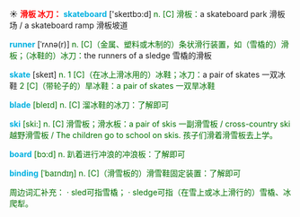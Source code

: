 ☀ <font color="red">**滑板 冰刀：**</font>
<font color="sky blue">**skateboard**</font> ['skeɪtbɔ:d] 
<font color="rgb(227, 108, 9)">n. [C] 滑板：</font>a skateboard park 滑板场 / a skateboard ramp 滑板坡道
           
<font color="sky blue">**runner**</font> [ˈrʌnə(r)]
<font color="rgb(227, 108, 9)">n. [C]（金属、塑料或木制的）条状滑行装置，如（雪橇的）滑板；（冰鞋的）冰刀：</font>the runners of a sledge 雪橇的滑板

<font color="sky blue">**skate**</font> [skeɪt] 
<font color="rgb(227, 108, 9)">n. 1 [C]（在冰上滑冰用的）冰鞋；冰刀：</font>a pair of skates 一双冰鞋 <font color="rgb(227, 108, 9)"> <font color="rgb(227, 108, 9)">2 [C]（带轮子的）旱冰鞋：</font>a pair of skates 一双旱冰鞋
           
<font color="sky blue">**blade**</font> [bleɪd]
<font color="rgb(227, 108, 9)">n. [C] 溜冰鞋的冰刀：</font>了解即可

<font color="sky blue">**ski**</font> [ski:] 
<font color="rgb(227, 108, 9)">n. [C] 滑雪板；滑水板：</font>a pair of skis 一副滑雪板 / cross-country ski 越野滑雪板 / The children go to school on skis. 孩子们滑着滑雪板去上学。

<font color="sky blue">**board**</font> [bɔ:d] 
<font color="rgb(227, 108, 9)">n. 趴着进行冲浪的冲浪板：</font>了解即可
           
<font color="sky blue">**binding**</font> [ˈbaɪndɪŋ]
<font color="rgb(227, 108, 9)">n. [C]（滑雪板的）滑雪鞋固定装置：</font>了解即可

周边词汇补充：
· sled可指雪橇；
· sledge可指（在雪上或冰上滑行的）雪橇、冰爬犁。
